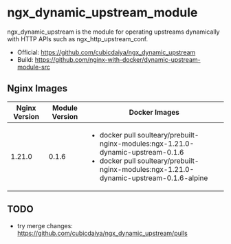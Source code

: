 # ngx_dynamic_upstream_module

ngx_dynamic_upstream is the module for operating upstreams dynamically with HTTP APIs such as ngx_http_upstream_conf.

- Official: https://github.com/cubicdaiya/ngx_dynamic_upstream
- Build: https://github.com/nginx-with-docker/dynamic-upstream-module-src
## Nginx Images

<table>
    <thead>
        <tr>
            <th>Nginx Version</th>
            <th>Module Version</th>
            <th>Docker Images</th>
        </tr>
    </thead>
    <tbody>
        <tr>
            <td>1.21.0</td>
            <td>0.1.6</td>
            <td><ul>
                <li>docker pull soulteary/prebuilt-nginx-modules:ngx-1.21.0-dynamic-upstream-0.1.6</li>
                <li>docker pull soulteary/prebuilt-nginx-modules:ngx-1.21.0-dynamic-upstream-0.1.6-alpine</li>
            </ul></td>
        </tr>
    </tbody>
</table>

## TODO

- try merge changes: https://github.com/cubicdaiya/ngx_dynamic_upstream/pulls

